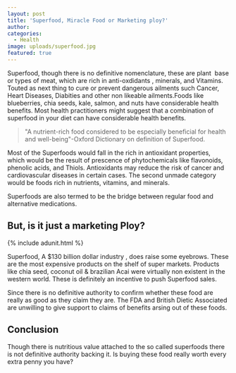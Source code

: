 ```yaml
---
layout: post
title: 'Superfood, Miracle Food or Marketing ploy?'
author:
categories:
  - Health
image: uploads/superfood.jpg
featured: true
---
```


Superfood, though there is no definitive nomenclature, these are plant&nbsp; base or types of meat, which are rich in anti-oxdidants , minerals, and Vitamins. Touted as next thing to cure or prevent dangerous ailments such Cancer, Heart Diseases, Diabities and other non likeable ailments.Foods like blueberries, chia seeds, kale, salmon, and nuts have considerable health benefits. Most health practitioners might suggest that a combination of superfood in your diet can have considerable health benefits.

> "A nutrient-rich food considered to be especially beneficial for health and well-being"-Oxford Dictionary on definition of Superfood.

Most of the Superfoods would fall in the rich in antioxidant properties, which would be the result of prescence of phytochemicals like flavonoids, phenolic acids, and Thiols. Antioxidants may reduce the risk of cancer and cardiovascular diseases in certain cases. The second unmade category would be foods rich in nutrients, vitamins, and minerals.

Superfoods are also termed to be the bridge between regular food and alternative medications.

## But, is it just a marketing Ploy?

{% include adunit.html %}

Superfood, A $130 billion dollar industry , does raise some eyebrows. These are the most expensive products on the shelf of super markets. Products like chia seed, coconut oil & brazilian Acai were virtually non existent in the western world. These is definitely an incentive to push Superfood sales.

Since there is no definitive authority to confirm whether these food are really as good as they claim they are. The FDA and British Dietic Associated are unwilling to give support to claims of benefits arsing out of these foods.

## Conclusion

Though there is nutritious value attached to the so called superfoods there is not definitive authority backing it. Is buying these food really worth every extra penny you have?